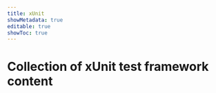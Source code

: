 ```yaml
---
title: xUnit
showMetadata: true
editable: true
showToc: true
---
```


# Collection of xUnit test framework content
